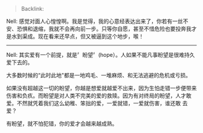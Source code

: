 > Backlink:

Nell: 感觉对面人心惶惶啊。我是觉得，我的心意经表达出来了，你若有一丝不安、恐惧和退缩，我就不会再向前一步。只等你自愿，甚至不惜危险也要投奔我才是水到渠成。现在看来还早点，但又被逼到这个地步，喉！

---

Nell: 其实爱有一个前提，就是〞盼望〞(hope）。人如果不能凡事盼望是很难持久爱下去的。

大多数时候的“此时此地"都是一地鸡毛、一堆麻烦、和无法逃避的危机或亏损。

如果没有超越这一切的盼望，你越是想爱就越爱不出来，因为生怕走错一步便带来伤害和负疚。而盼望是对人类不完美的爱的救赎。因为有对终局的盼望，人才敢爱。不然就凭着我们这么幼稚、笨拙的爱，一爱就错，一爱就伤害，谁还敢
去爱？

有盼望，就不怕犯错，你的爱才会越来越成熟。
